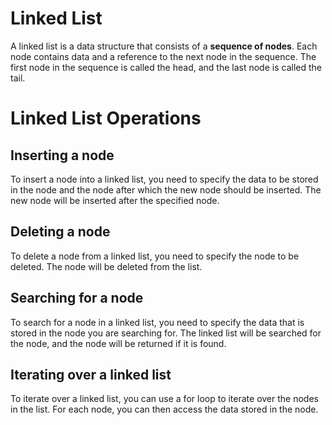 # Linked List

A linked list is a data structure that consists of a **sequence of nodes**. Each node contains data and a reference to the next node in the sequence. The first node in the sequence is called the head, and the last node is called the tail.

# Linked List Operations

## Inserting a node

To insert a node into a linked list, you need to specify the data to be stored in the node and the node after which the new node should be inserted. The new node will be inserted after the specified node.

## Deleting a node

To delete a node from a linked list, you need to specify the node to be deleted. The node will be deleted from the list.

## Searching for a node

To search for a node in a linked list, you need to specify the data that is stored in the node you are searching for. The linked list will be searched for the node, and the node will be returned if it is found.

## Iterating over a linked list

To iterate over a linked list, you can use a for loop to iterate over the nodes in the list. For each node, you can then access the data stored in the node.